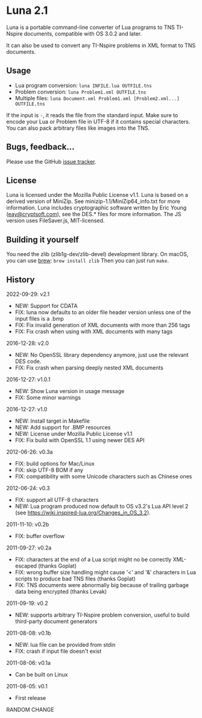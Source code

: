 # Luna 2.1

Luna is a portable command-line converter of Lua programs to TNS TI-Nspire documents, compatible with OS 3.0.2 and later.

It can also be used to convert any TI-Nspire problems in XML format to TNS documents.

## Usage

- Lua program conversion: `luna INFILE.lua OUTFILE.tns`
- Problem conversion: `luna Problem1.xml OUTFILE.tns`
- Multiple files: `luna Document.xml Problem1.xml [Problem2.xml...] OUTFILE.tns`

If the input is `-`, it reads the file from the standard input.
Make sure to encode your Lua or Problem file in UTF-8 if it contains special characters. You can also pack arbitrary files like images into the TNS.

## Bugs, feedback...

Please use the GitHub [issue tracker](https://github.com/ndless-nspire/Luna/issues).

## License

Luna is licensed under the Mozilla Public License v1.1.
Luna is based on a derived version of MiniZip. See minizip-1.1/MiniZip64_info.txt for more information.
Luna includes cryptographic software written by Eric Young (eay@cryptsoft.com), see the DES.\* files for more information.
The JS version uses FileSaver.js, MIT-licensed.

## Building it yourself

You need the zlib (zlib1g-dev/zlib-devel) development library. On macOS, you can use [brew](http://brew.sh/): `brew install zlib`
Then you can just run `make`.

## History

2022-09-29: v2.1

- NEW: Support for CDATA
- FIX: luna now defaults to an older file header version unless one of the input files is a .bmp
- FIX: Fix invalid generation of XML documents with more than 256 tags
- FIX: Fix crash when using with XML documents with many tags

2016-12-28: v2.0

- NEW: No OpenSSL library dependency anymore, just use the relevant DES code.
- FIX: Fix crash when parsing deeply nested XML documents

2016-12-27: v1.0.1

- NEW: Show Luna version in usage message
- FIX: Some minor warnings

2016-12-27: v1.0

- NEW: Install target in Makefile
- NEW: Add support for .BMP resources
- NEW: License under Mozilla Public License v1.1
- FIX: Fix build with OpenSSL 1.1 using newer DES API

2012-06-26: v0.3a

- FIX: build options for Mac/Linux
- FIX: skip UTF-8 BOM if any
- FIX: compatibility with some Unicode characters such as Chinese ones

2012-06-24: v0.3

- FIX: support all UTF-8 characters
- NEW: Lua program produced now default to OS v3.2's Lua API level 2 (see
  https://wiki.inspired-lua.org/Changes_in_OS_3.2).

2011-11-10: v0.2b

- FIX: buffer overflow

2011-09-27: v0.2a

- FIX: characters at the end of a Lua script might no be correctly XML-escaped
  (thanks Goplat)
- FIX: wrong buffer size handling might cause '<' and '&' characters in Lua
  scripts to produce bad TNS files (thanks Goplat)
- FIX: TNS documents were abnormally big because of trailing garbage data being
  encrypted (thanks Levak)

2011-09-19: v0.2

- NEW: supports arbitrary TI-Nspire problem conversion, useful to build
  third-party document generators

2011-08-08: v0.1b

- NEW: lua file can be provided from stdin
- FIX: crash if input file doesn't exist

2011-08-06: v0.1a

- Can be built on Linux

2011-08-05: v0.1

- First release

RANDOM CHANGE
